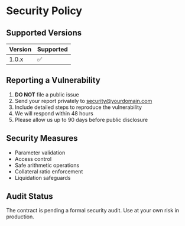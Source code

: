  # Security Policy
  
  ## Supported Versions
  
  | Version | Supported          |
  | ------- | ------------------ |
  | 1.0.x   | :white_check_mark: |
  
  ## Reporting a Vulnerability
  
  1. **DO NOT** file a public issue
  2. Send your report privately to security@yourdomain.com
  3. Include detailed steps to reproduce the vulnerability
  4. We will respond within 48 hours
  5. Please allow us up to 90 days before public disclosure
  
  ## Security Measures
  
  - Parameter validation
  - Access control
  - Safe arithmetic operations
  - Collateral ratio enforcement
  - Liquidation safeguards
  
  ## Audit Status
  
  The contract is pending a formal security audit. Use at your own risk in production.